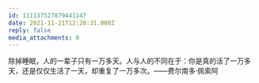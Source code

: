 ```yaml
---
id: 111137527879441147
date: 2021-11-21T12:20:31.000Z
reply: false
media_attachments: 0
---
```


除掉睡眠，人的一辈子只有一万多天。人与人的不同在于：你是真的活了一万多天，还是仅仅生活了一天，却重复了一万多次。——费尔南多·佩索阿

